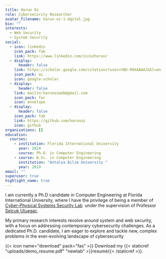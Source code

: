 ```yaml
---
title: Harun Oz
role: Cybersecurity Researcher
avatar_filename: harun-oz-1-dgital.jpg
bio: ""
interests:
  - Web Security
  - System Security
social:
  - icon: linkedin
    icon_pack: fab
    link: https://www.linkedin.com/in/ozharun/
  - display:
      header: false
    link: https://scholar.google.com/citations?user=VBU-R9kAAAAJ&hl=en
    icon_pack: ai
    icon: google-scholar
  - display:
      header: false
    link: mailto:harunozweb@gmail.com
    icon_pack: far
    icon: envelope
  - display:
      header: false
    icon_pack: fab
    link: https://github.com/harunoz
    icon: github
organizations: []
education:
  courses:
    - institution: Florida International University
      year: 2024
      course: Ph.D. in Computer Engineering
    - course: B.Sc. in Computer Engineering
      institution: "Antalya Bilim University "
      year: 2019
email: ""
superuser: true
highlight_name: true
---
```

I am currently a Ph.D candidate in Computer Engineering at Florida International University, where I have the privilege of being a member of [](https://seclab.illinois.edu/)[Cyber-Physical Systems Security Lab](https://csl.fiu.edu/)  under the supervision of Professor [Selcuk Uluagac](https://sites.google.com/fiu.edu/selcuk).

My primary research interests revolve around system and web security, with a focus on addressing contemporary cybersecurity challenges. As a dedicated Ph.D. candidate, I am eager to explore and tackle new, complex problems in the ever-evolving landscape of cybersecurity

{{< icon name="download" pack="fas" >}} Download my {{< staticref "uploads/demo_resume.pdf" "newtab" >}}resumé{{< /staticref >}}.